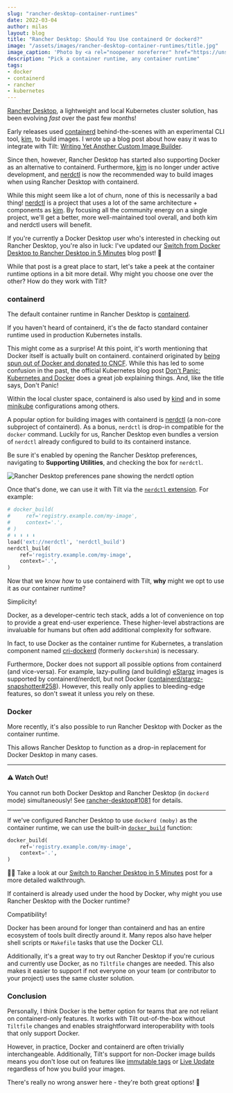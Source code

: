 ```yaml
---
slug: "rancher-desktop-container-runtimes"
date: 2022-03-04
author: milas
layout: blog
title: "Rancher Desktop: Should You Use containerd Or dockerd?"
image: "/assets/images/rancher-desktop-container-runtimes/title.jpg"
image_caption: 'Photo by <a rel="noopener noreferrer" href="https://unsplash.com/photos/u0vgcIOQG08">Jens Lelie</a> on Unsplash'
description: "Pick a container runtime, any container runtime"
tags:
- docker
- containerd
- rancher
- kubernetes
---
```


[Rancher Desktop][rancher-desktop], a lightweight and local Kubernetes cluster solution, has been evolving _fast_ over the past few months!

Early releases used [containerd][] behind-the-scenes with an experimental CLI tool, [kim][], to build images.
I wrote up a blog post about how easy it was to integrate with Tilt: [Writing Yet Another Custom Image Builder][blog-kim-extension].

Since then, however, Rancher Desktop has started also supporting Docker as an alternative to containerd.
Furthermore, [kim][] is no longer under active development, and [nerdctl][] is now the recommended way to build images when using Rancher Desktop with containerd.

While this might seem like a lot of churn, none of this is necessarily a bad thing!
[nerdctl][] is a project that uses a lot of the same architecture + components as [kim][].
By focusing all the community energy on a single project, we'll get a better, more well-maintained tool overall, and both kim and nerdctl users will benefit.

If you're currently a Docker Desktop user who's interested in checking out Rancher Desktop, you're also in luck:
I've updated our [Switch from Docker Desktop to Rancher Desktop in 5 Minutes][blog-rancher-desktop-switch] blog post! 🎉

While that post is a great place to start, let's take a peek at the container runtime options in a bit more detail.
Why might you choose one over the other?
How do they work with Tilt?

### containerd
The default container runtime in Rancher Desktop is [containerd][].

If you haven't heard of containerd, it's the de facto standard container runtime used in production Kubernetes installs.

This might come as a surprise!
At this point, it's worth mentioning that Docker itself is actually built on containerd.
containerd originated by [being spun out of Docker and donated to CNCF][docker-containerd].
While this has led to some confusion in the past, the official Kubernetes blog post [Don't Panic: Kubernetes and Docker][k8s-blog-dockershim] does a great job explaining things.
And, like the title says, Don't Panic!

Within the local cluster space, containerd is also used by [kind][] and in some [minikube][minikube-runtime] configurations among others.

A popular option for building images with containerd is [nerdctl][] (a non-core subproject of containerd).
As a bonus, `nerdctl` is drop-in compatible for the `docker` command.
Luckily for us, Rancher Desktop even bundles a version of `nerdctl` already configured to build to its containerd instance.

Be sure it's enabled by opening the Rancher Desktop preferences, navigating to **Supporting Utilities**, and checking the box for `nerdctl`.

![Rancher Desktop preferences pane showing the nerdctl option](/assets/images/rancher-desktop-container-runtimes/nerdctl.png)

Once that's done, we can use it with Tilt via the [`nerdctl` extension][ext-nerdctl].
For example:
```python
# docker_build(
#     ref='registry.example.com/my-image',
#     context='.',
# )
# ⬇️ ⬇️ ⬇️ ⬇️
load('ext://nerdctl', 'nerdctl_build')
nerdctl_build(
    ref='registry.example.com/my-image',
    context='.',
)
```

Now that we know _how_ to use containerd with Tilt, **why** might we opt to use it as our container runtime?

Simplicity!

Docker, as a developer-centric tech stack, adds a lot of convenience on top to provide a great end-user experience.
These higher-level abstractions are invaluable for humans but often add additional complexity for software.

In fact, to use Docker as the container runtime for Kubernetes, a translation component named [cri-dockerd][] (formerly `dockershim`) is necessary.

Furthermore, Docker does not support all possible options from containerd (and vice-versa).
For example, lazy-pulling (and building) [eStargz][stargz] images is supported by containerd/nerdctl, but not Docker ([containerd/stargz-snapshotter#258][stargz-snapshotter-support]).
However, this really only applies to bleeding-edge features, so don't sweat it unless you rely on these.

### Docker
More recently, it's also possible to run Rancher Desktop with Docker as the container runtime.

This allows Rancher Desktop to function as a drop-in replacement for Docker Desktop in many cases.

---
#### ⚠️ Watch Out!
You cannot run both Docker Desktop and Rancher Desktop (in `dockerd` mode) simultaneously!
See [rancher-desktop#1081][rd-issues-1081] for details.

---

If we've configured Rancher Desktop to use `dockerd (moby)` as the container runtime, we can use the built-in [`docker_build`][tiltfile-docker-build] function:
```python
docker_build(
    ref='registry.example.com/my-image',
    context='.',
)
```
💁‍♀️ Take a look at our [Switch to Rancher Desktop in 5 Minutes][blog-rancher-desktop-switch] post for a more detailed walkthrough.

If containerd is already used under the hood by Docker, why might you use Rancher Desktop with the Docker runtime?

Compatibility!

Docker has been around for longer than containerd and has an entire ecosystem of tools built directly around it.
Many repos also have helper shell scripts or `Makefile` tasks that use the Docker CLI.

Additionally, it's a great way to try out Rancher Desktop if you're curious and currently use Docker, as no `Tiltfile` changes are needed.
This also makes it easier to support if not everyone on your team (or contributor to your project) uses the same cluster solution.

### Conclusion
Personally, I think Docker is the better option for teams that are not reliant on containerd-only features.
It works with Tilt out-of-the-box without `Tiltfile` changes and enables straightforward interoperability with tools that only support Docker.

However, in practice, Docker and containerd are often trivially interchangeable.
Additionally, Tilt's support for non-Docker image builds means you don't lose out on features like [immutable tags][immutable-tags] or [Live Update][live-update] regardless of how you build your images.

There's really no wrong answer here - they're both great options! 🙌

[blog-kim-extension]: /2021/09/05/kim-extension.html
[blog-rancher-desktop-switch]: /2021/09/07/rancher-desktop.html
[containerd]: https://containerd.io/
[cri-dockerd]: https://github.com/Mirantis/cri-dockerd
[docker-containerd]: https://www.docker.com/blog/containerd-joins-cncf/
[ext-nerdctl]: https://github.com/tilt-dev/tilt-extensions/tree/master/nerdctl
[immutable-tags]: https://docs.tilt.dev/custom_build.html#why-tilt-uses-immutable-tags
[k8s-blog-dockershim]: https://kubernetes.io/blog/2020/12/02/dont-panic-kubernetes-and-docker/
[kim]: https://github.com/rancher/kim
[kind]: https://kind.sigs.k8s.io/
[live-update]: https://docs.tilt.dev/live_update_reference.html
[minikube-runtime]: https://minikube.sigs.k8s.io/docs/handbook/config/#runtime-configuration
[moby]: https://github.com/moby/moby
[nerdctl]: https://github.com/containerd/nerdctl
[rancher-desktop]: https://rancherdesktop.io/
[rd-issues-1081]: https://github.com/rancher-sandbox/rancher-desktop/issues/1081
[stargz]: https://github.com/containerd/nerdctl/blob/master/docs/stargz.md
[stargz-snapshotter-support]: https://github.com/containerd/stargz-snapshotter/issues/258
[tiltfile-custom-build]: https://docs.tilt.dev/api.html#api.custom_build
[tiltfile-docker-build]: https://docs.tilt.dev/api.html#api.docker_build
